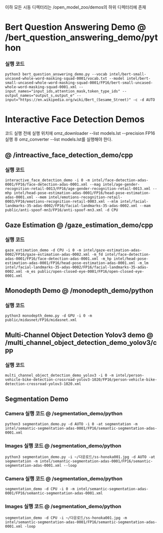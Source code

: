 이하 모든 시동 디렉터리는 /open_model_zoo/demos의 하위 디렉터리에 존재

# Bert Question Answering Demo @ /bert_question_answering_demo/python

### 실행 코드

```shell
python3 bert_question_answering_demo.py --vocab intel/bert-small-uncased-whole-word-masking-squad-0001/vocab.txt --model intel/bert-small-uncased-whole-word-masking-squad-0001/FP16/bert-small-uncased-whole-word-masking-squad-0001.xml --input_names="input_ids,attention_mask,token_type_ids" --output_names="output_s,output_e" --input="https://en.wikipedia.org/wiki/Bert_(Sesame_Street)" -c -d AUTO
```

# Interactive Face Detection Demos

코드 실행 전에 실행 위치에 omz_downloader --list models.lst --precision FP16 실행 후 omz_converter --list models.lst를 실행해야 한다.


## @ /intreactive_face_detection_demo/cpp

### 실행 코드

```shell
interactive_face_detection_demo -i 0 -m intel/face-detection-adas-0001/FP16/face-detection-adas-0001.xml --mag intel/age-gender-recognition-retail-0013/FP16/age-gender-recognition-retail-0013.xml --mhp intel/head-pose-estimation-adas-0001/FP16/head-pose-estimation-adas-0001.xml --mem intel/emotions-recognition-retail-0003/FP16/emotions-recognition-retail-0003.xml --mlm intel/facial-landmarks-35-adas-0002/FP16/facial-landmarks-35-adas-0002.xml --mam public/anti-spoof-mn3/FP16/anti-spoof-mn3.xml -d CPU
```

## Gaze Estimation @ /gaze_estimation_demo/cpp

### 실행 코드 

```shell
gaze_estimation_demo -d CPU -i 0 -m intel/gaze-estimation-adas-0002/FP16/gaze-estimation-adas-0002.xml -m_fd intel/face-detection-adas-0001/FP16/face-detection-adas-0001.xml -m_hp intel/head-pose-estimation-adas-0001/FP16/head-pose-estimation-adas-0001.xml -m_lm intel/facial-landmarks-35-adas-0002/FP16/facial-landmarks-35-adas-0002.xml -m_es public/open-closed-eye-0001/FP16/open-closed-eye-0001.xml
```

## Monodepth Demo @ /monodepth_demo/python

### 실행 코드

```shell
python3 monodepth_demo.py -d GPU -i 0 -m public/midasnet/FP16/midasnet.xml
```

## Multi-Channel Object Detection Yolov3 demo @ /multi_channel_object_detection_demo_yolov3/cpp

### 실행 코드

```shell
multi_channel_object_detection_demo_yolov3 -i 0 -m intel/person-vehicle-bike-detection-crossroad-yolov3-1020/FP16/person-vehicle-bike-detection-crossroad-yolov3-1020.xml
```

## Segmentation Demo

### Camera 실행 코드 @ /segmentation_demo/python 

```shell
python3 segmentation_demo.py -d AUTO -i 0 -at segmentation -m intel/semantic-segmentation-adas-0001/FP16/semantic-segmentation-adas-0001.xml
```

### Images 실행 코드 @ /segmentation_demo/python 

```shell
python3 segmentation_demo.py -i ~/다운로드/ss-honoka001.jpg -d AUTO -at segmentation -m intel/semantic-segmentation-adas-0001/FP16/semantic-segmentation-adas-0001.xml --loop
```

### Camera 실행 코드 @ /segmentation_demo/python
```shell
segmentation_demo -d CPU -i 0 -m intel/semantic-segmentation-adas-0001/FP16/semantic-segmentation-adas-0001.xml
```

### Images 실행 코드 @ /segmentation_demo/python
```shell
segmentation_demo -d CPU -i ~/다운로드/ss-honoka001.jpg -m intel/semantic-segmentation-adas-0001/FP16/semantic-segmentation-adas-0001.xml -loop
```

